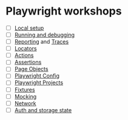 # Playwright workshops

- [ ] [Local setup](https://playwright.dev/docs/intro)
- [ ] [Running and debugging](https://playwright.dev/docs/running-tests)
- [ ] [Reporting](https://playwright.dev/docs/test-reporters) and [Traces](https://playwright.dev/docs/trace-viewer-intro)
- [ ] [Locators](https://playwright.dev/docs/locators)
- [ ] [Actions](https://playwright.dev/docs/input)
- [ ] [Assertions](https://playwright.dev/docs/test-assertions) 
- [ ] [Page Objects](https://playwright.dev/docs/pom)
- [ ] [Playwright Config](https://playwright.dev/docs/test-configuration) 
- [ ] [Playwright Projects](https://playwright.dev/docs/test-projects)
- [ ] [Fixtures](https://playwright.dev/docs/test-fixtures)
- [ ] [Mocking](https://playwright.dev/docs/mock)
- [ ] [Network](https://playwright.dev/docs/network)
- [ ] [Auth and storage state](https://playwright.dev/docs/auth#session-storage)